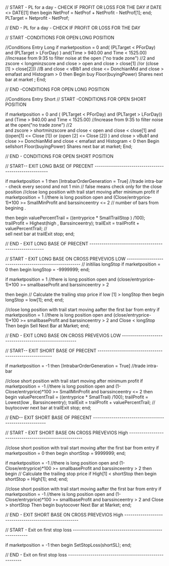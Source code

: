 // START - PL for a day - CHECK IF PROFIT OR LOSS FOR THE DAY 
if DATE <> DATE[1] 
then begin
NetProf = NetProf + NetProfit - NetProf[1];
end;
PLTarget = Netprofit - NetProf;

// END - PL for a day - CHECK IF PROFIT OR LOSS FOR THE DAY 


// START -CONDITIONS FOR OPEN LONG POSITION 


//Conditions Entry Long
if marketposition = 0 
and( (PLTarget < PForDay) and (PLTarget > LForDay) ) 
and(Time > 940.00 and Time < 1525.00) //Increase from 9:35 to filter noise at the open ("no trade zone") //2 
and zscore < longminzscore 
and close > open
and close > close[1] //or (close [1] > close[2])) //B
and close < vBlb1
and close <= DonchianMid
and close > emafast
and Histogram > 0
then Begin
buy Floor(buyingPower) Shares next bar at market  ;
End;

// END -CONDITIONS FOR OPEN LONG POSITION 


//Conditions Entry Short 
// START -CONDITIONS FOR OPEN SHORT POSITION 

if marketposition = 0  and ( (PLTarget < PForDay) and (PLTarget > LForDay))  
and (Time > 940.00 and Time < 1525.00) //Increase from 9:35 to filter noise at the open("no trade zone") //2     
and zscore > shortminzscore 
and close < open
and close < close[1] 
and ((open[1] <= Close [1]) or (open [2] <= Close [2]) )
and close > vBub1
and close >= DonchianMid
and close < emafast
and Histogram < 0
then Begin
sellshort Floor(buyingPower) Shares next bar at market;
End;



// END - CONDITIONS FOR OPEN SHORT POSITION 


// START--  EXIT LONG BASE OF PRECENT -------------------------------------------------------


if marketposition = 1
then
[IntrabarOrderGeneration = True] //trade intra-bar - check every second and not 1 min
// false means check only for the close position 
//close long position with trail start moving after minimum profit 
if marketposition = 1 //there is long position open
and (Close/entryprice-1)*100 >= SmallMinProfit 
and barssinceentry <= 2 //  number of bars from begining . 
 
then begin
valuePercentTrail = ((entryprice * SmallTrailStop ) /100);
trailProfit = Highest(high , Barssinceentry); 
trailExit = trailProfit + valuePercentTrail; //          
sell next bar at trailExit  stop;
end;

// END - EXIT LONG BASE OF PRECENT -------------------------------------------------------




// START - EXIT LONG BASE ON CROSS PREVEVIOS LOW -------------------------------------------------------
//  initilias longStop
if marketposition = 0
then begin
longStop = -9999999;
end;

if marketposition = 1 //there is long position open
and (close/entryprice-1)*100 >= smallbaseProfit 
and barssinceentry > 2

then begin
// Calculate the trailing stop price
if low [1] > longStop 
then begin
longStop = low[1];
end;
end;



//close long position with trail start moving aafter the first bar from entry
if marketposition = 1 //there is long position open
and (close/entryprice-1)*100 >= smallbaseProfit 
and barssinceentry > 2
and Close < longStop 
Then begin
Sell Next Bar at Market;
end;

// END - EXIT LONG BASE ON CROSS PREVEVIOS LOW -------------------------------------------------------



// START--  EXIT SHORT BASE OF PRECENT -------------------------------------------------------

if marketposition = -1
then
[IntrabarOrderGeneration = True] //trade intra-bar


//close short position with trail start moving after minimum profit
if marketposition = -1 //there is long position open 
and (1-Close/entryprice)*100 >= SmallMinProfit 
and barssinceentry <= 2
then begin
valuePercentTrail = ((entryprice * SmallTrail) /100);
trailProfit = Lowest(low , Barssinceentry); 
trailExit = trailProfit + valuePercentTrail; //          
buytocover next bar at trailExit  stop;
end;


// END--  EXIT SHORT BASE OF PRECENT -------------------------------------------------------

// START - EXIT SHORT BASE ON CROSS PREVEVIOS High -------------------------------------------------------


//close short position with trail start moving after the first bar from entry
if marketposition = 0
then begin
shortStop = 9999999;
end;

if marketposition = -1 //there is long position open
and (1-Close/entryprice)*100 >= smallbaseProfit 
and barssinceentry > 2
then begin
// Calculate the trailing stop price
if High[1] < shortStop 
then begin
shortStop = High[1];
end;
end;



//close short position with trail start moving aafter the first bar from entry
if marketposition = -1 //there is long position open
and (1-Close/entryprice)*100 >= smallbaseProfit 
and barssinceentry > 2
and Close > shortStop 
Then begin
buytocover Next Bar at Market;
end;

// END - EXIT SHORT BASE ON CROSS PREVEVIOS High -------------------------------------------------------


// START - Exit on first stop loss -------------------------------------------------------

if marketposition = -1
then begin
SetStopLoss(shortSL);
end;

// END - Exit on first stop loss -------------------------------------------------------

